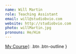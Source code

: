```yaml
---
name: Will Martin
role: Teaching Assistant
email: will@studiobvio.com
website: http://studiobvio.com
photo: willMartin.jpg
pronouns: He/Him
---
```


[My Course](#){: .btn .btn-outline }
